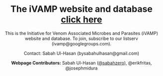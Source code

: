<header>

  <h1>The iVAMP website and database <a href="https://ivamp-consortium.github.io/" target="_blank">click here</a></h1>

  <article>
    <p>
    This is the Initiative for Venom Associated Microbes and Parasites (iVAMP) website and database. To join, subscribe to our listserv (ivamp@googlegroups.com).
    </p>
  </article>

  <article>
    <p>Contact: Sabah Ul-Hasan (bysabahulhasan@gmail.com)</p>
  </article>
  
  <p><strong>Webpage Contributors:</strong> Sabah Ul-Hasan (<a href="https://github.com/sabahzero" target="_blank">@sabahzero</a>), @erikfritas, @josephmidura </p>

</header>

